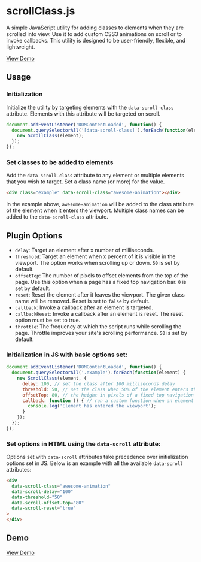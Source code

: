 # scrollClass.js

A simple JavaScript utility for adding classes to elements when they are scrolled into view. Use it to add custom CSS3 animations on scroll or to invoke callbacks. This utility is designed to be user-friendly, flexible, and lightweight.

[View Demo](http://www.virgiliudiaconu.com/work/scroll-class/)

## Usage

### Initialization

Initialize the utility by targeting elements with the `data-scroll-class` attribute. Elements with this attribute will be targeted on scroll.

```js
document.addEventListener('DOMContentLoaded', function() {
  document.querySelectorAll('[data-scroll-class]').forEach(function(element) {
    new ScrollClass(element);
  });
});
```

### Set classes to be added to elements

Add the `data-scroll-class` attribute to any element or multiple elements that you wish to target. Set a class name (or more) for the value.

```html
<div class="example" data-scroll-class="awesome-animation"></div>
```

In the example above, `awesome-animation` will be added to the class attribute of the element when it enters the viewport. Multiple class names can be added to the `data-scroll-class` attribute.

## Plugin Options

- `delay`: Target an element after x number of milliseconds.
- `threshold`: Target an element when x percent of it is visible in the viewport. The option works when scrolling up or down. `50` is set by default.
- `offsetTop`: The number of pixels to offset elements from the top of the page. Use this option when a page has a fixed top navigation bar. `0` is set by default.
- `reset`: Reset the element after it leaves the viewport. The given class name will be removed. Reset is set to `false` by default.
- `callback`: Invoke a callback after an element is targeted.
- `callbackReset`: Invoke a callback after an element is reset. The reset option must be set to true.
- `throttle`: The frequency at which the script runs while scrolling the page. Throttle improves your site's scrolling performance. `50` is set by default.

### Initialization in JS with basic options set:

```js
document.addEventListener('DOMContentLoaded', function() {
  document.querySelectorAll('.example').forEach(function(element) {
    new ScrollClass(element, {
      delay: 100, // set the class after 100 milliseconds delay
      threshold: 50, // set the class when 50% of the element enters the viewport
      offsetTop: 80, // the height in pixels of a fixed top navigation bar
      callback: function () { // run a custom function when an element enters the viewport
        console.log('Element has entered the viewport');
      }
    });
  });
});
```

### Set options in HTML using the `data-scroll` attribute:

Options set with `data-scroll` attributes take precedence over initialization options set in JS. Below is an example with all the available `data-scroll` attributes:

```html
<div
  data-scroll-class="awesome-animation"
  data-scroll-delay="100"
  data-threshold="50"
  data-scroll-offset-top="80"
  data-scroll-reset="true"
>
</div>
```

## Demo
[View Demo](http://www.virgiliudiaconu.com/work/scroll-class/)